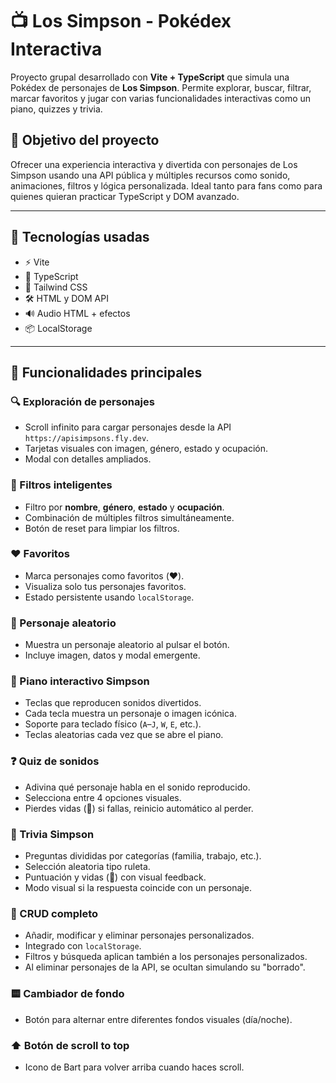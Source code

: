 # 📺 Los Simpson - Pokédex Interactiva

Proyecto grupal desarrollado con **Vite + TypeScript** que simula una Pokédex de personajes de **Los Simpson**. Permite explorar, buscar, filtrar, marcar favoritos y jugar con varias funcionalidades interactivas como un piano, quizzes y trivia.

## 🎯 Objetivo del proyecto

Ofrecer una experiencia interactiva y divertida con personajes de Los Simpson usando una API pública y múltiples recursos como sonido, animaciones, filtros y lógica personalizada. Ideal tanto para fans como para quienes quieran practicar TypeScript y DOM avanzado.

---

## 🚀 Tecnologías usadas

- ⚡️ Vite
- 🧠 TypeScript
- 🎨 Tailwind CSS
- 🛠️ HTML y DOM API
- 🔊 Audio HTML + efectos
- 📦 LocalStorage

---

## 🧩 Funcionalidades principales

### 🔍 Exploración de personajes
- Scroll infinito para cargar personajes desde la API `https://apisimpsons.fly.dev`.
- Tarjetas visuales con imagen, género, estado y ocupación.
- Modal con detalles ampliados.

### 🎯 Filtros inteligentes
- Filtro por **nombre**, **género**, **estado** y **ocupación**.
- Combinación de múltiples filtros simultáneamente.
- Botón de reset para limpiar los filtros.

### ❤️ Favoritos
- Marca personajes como favoritos (❤️).
- Visualiza solo tus personajes favoritos.
- Estado persistente usando `localStorage`.

### 🎲 Personaje aleatorio
- Muestra un personaje aleatorio al pulsar el botón.
- Incluye imagen, datos y modal emergente.

### 🎹 Piano interactivo Simpson
- Teclas que reproducen sonidos divertidos.
- Cada tecla muestra un personaje o imagen icónica.
- Soporte para teclado físico (`A`–`J`, `W`, `E`, etc.).
- Teclas aleatorias cada vez que se abre el piano.

### ❓ Quiz de sonidos
- Adivina qué personaje habla en el sonido reproducido.
- Selecciona entre 4 opciones visuales.
- Pierdes vidas (🍩) si fallas, reinicio automático al perder.

### 🧠 Trivia Simpson
- Preguntas divididas por categorías (familia, trabajo, etc.).
- Selección aleatoria tipo ruleta.
- Puntuación y vidas (🍩) con visual feedback.
- Modo visual si la respuesta coincide con un personaje.

### 🧰 CRUD completo
- Añadir, modificar y eliminar personajes personalizados.
- Integrado con `localStorage`.
- Filtros y búsqueda aplican también a los personajes personalizados.
- Al eliminar personajes de la API, se ocultan simulando su "borrado".

### 🟨 Cambiador de fondo
- Botón para alternar entre diferentes fondos visuales (día/noche).

### ⬆️ Botón de scroll to top
- Icono de Bart para volver arriba cuando haces scroll.
